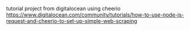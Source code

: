 tutorial project from digitalocean using cheerio
https://www.digitalocean.com/community/tutorials/how-to-use-node-js-request-and-cheerio-to-set-up-simple-web-scraping